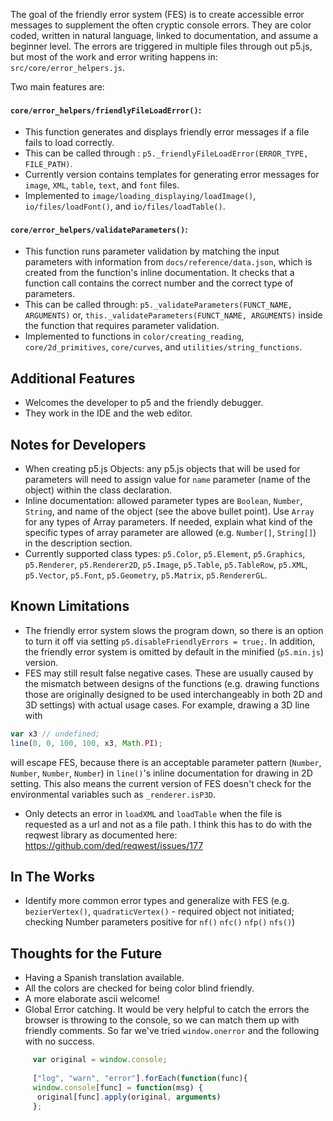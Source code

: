 The goal of the friendly error system (FES) is to create accessible error messages to supplement the often cryptic console errors. They are color coded, written in natural language, linked to documentation, and assume a beginner level. The errors are triggered in multiple files through out p5.js, but most of the work and error writing happens in: `src/core/error_helpers.js`. 

Two main features are:
#### `core/error_helpers/friendlyFileLoadError()`: 
* This function generates and displays friendly error messages if a file fails to load correctly. 
* This can be called through : `p5._friendlyFileLoadError(ERROR_TYPE, FILE_PATH)`.
* Currently version contains templates for generating error messages for `image`, `XML`, `table`, `text`, and `font` files.
* Implemented to `image/loading_displaying/loadImage()`, `io/files/loadFont()`, and `io/files/loadTable()`.

#### `core/error_helpers/validateParameters()`:
* This function runs parameter validation by matching the input parameters with information from `docs/reference/data.json`, which is created from the function's inline documentation. It checks that a function call contains the correct number and the correct type of parameters. 
* This can be called through: `p5._validateParameters(FUNCT_NAME, ARGUMENTS)` 
or, `this._validateParameters(FUNCT_NAME, ARGUMENTS)` inside the function that requires parameter validation.
* Implemented to functions in `color/creating_reading`, `core/2d_primitives`, `core/curves`, and `utilities/string_functions`. 

## Additional Features
* Welcomes the developer to p5 and the friendly debugger. 
* They work in the IDE and the web editor. 

## Notes for Developers
* When creating p5.js Objects: any p5.js objects that will be used for parameters will need to assign value for `name` parameter (name of the object) within the class declaration.
* Inline documentation: allowed parameter types are `Boolean`, `Number`, `String`, and name of the object (see the above bullet point). Use `Array` for any types of Array parameters. If needed, explain what kind of the specific types of array parameter are allowed (e.g. `Number[]`, `String[]`) in the description section.
* Currently supported class types: `p5.Color`, `p5.Element`, `p5.Graphics`, `p5.Renderer`, `p5.Renderer2D`, `p5.Image`, `p5.Table`, `p5.TableRow`, `p5.XML`, `p5.Vector`, `p5.Font`, `p5.Geometry`, `p5.Matrix`, `p5.RendererGL`.

## Known Limitations
* The friendly error system slows the program down, so there is an option to turn it off via setting `p5.disableFriendlyErrors = true;`. In addition, the friendly error system is omitted by default in the minified (`p5.min.js`) version.
* FES may still result false negative cases. These are usually caused by the mismatch between designs of the  functions (e.g. drawing functions those are originally designed to be used interchangeably in both 2D and 3D settings) with actual usage cases. For example, drawing a 3D line with 
```javascript 
var x3 // undefined; 
line(0, 0, 100, 100, x3, Math.PI);
```
 will escape FES, because there is an acceptable parameter pattern (`Number`, `Number`, `Number`, `Number`) in `line()`'s inline documentation for drawing in 2D setting. This also means the current version of FES doesn't check for the environmental variables such as `_renderer.isP3D`.
* Only detects an error in `loadXML` and `loadTable` when the file is requested as a url and not as a file path. I think this has to do with the reqwest library as documented here: https://github.com/ded/reqwest/issues/177

## In The Works
* Identify more common error types and generalize with FES (e.g. `bezierVertex()`, `quadraticVertex()` - required object not initiated; checking Number parameters positive for `nf()` `nfc()` `nfp()` `nfs()`)

## Thoughts for the Future
* Having a Spanish translation available.
* All the colors are checked for being color blind friendly. 
* A more elaborate ascii welcome! 
* Global Error catching. It would be very helpful to catch the errors the browser is throwing to the console, so we can match them up with friendly comments. So far we've tried `window.onerror` and the following with no success. 

```javascript
     var original = window.console;
      
     ["log", "warn", "error"].forEach(function(func){
     window.console[func] = function(msg) {
      original[func].apply(original, arguments)
     };
```